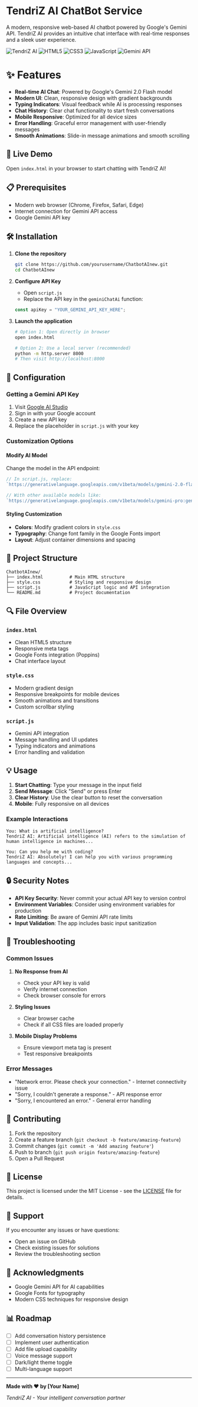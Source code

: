 # TendriZ AI ChatBot Service

A modern, responsive web-based AI chatbot powered by Google's Gemini API. TendriZ AI provides an intuitive chat interface with real-time responses and a sleek user experience.

![TendriZ AI](https://img.shields.io/badge/AI-Chatbot-blue)
![HTML5](https://img.shields.io/badge/HTML5-E34F26?logo=html5&logoColor=white)
![CSS3](https://img.shields.io/badge/CSS3-1572B6?logo=css3&logoColor=white)
![JavaScript](https://img.shields.io/badge/JavaScript-F7DF1E?logo=javascript&logoColor=black)
![Gemini API](https://img.shields.io/badge/Gemini-API-orange)

# ✨ Features

- **Real-time AI Chat**: Powered by Google's Gemini 2.0 Flash model
- **Modern UI**: Clean, responsive design with gradient backgrounds
- **Typing Indicators**: Visual feedback while AI is processing responses
- **Chat History**: Clear chat functionality to start fresh conversations
- **Mobile Responsive**: Optimized for all device sizes
- **Error Handling**: Graceful error management with user-friendly messages
- **Smooth Animations**: Slide-in message animations and smooth scrolling

## 🚀 Live Demo

Open `index.html` in your browser to start chatting with TendriZ AI!

## 📋 Prerequisites

- Modern web browser (Chrome, Firefox, Safari, Edge)
- Internet connection for Gemini API access
- Google Gemini API key

## 🛠️ Installation

1. **Clone the repository**
   ```bash
   git clone https://github.com/yourusername/ChatbotAInew.git
   cd ChatbotAInew
   ```

2. **Configure API Key**
   - Open `script.js`
   - Replace the API key in the `geminiChatAi` function:
   ```javascript
   const apiKey = "YOUR_GEMINI_API_KEY_HERE";
   ```

3. **Launch the application**
   ```bash
   # Option 1: Open directly in browser
   open index.html
   
   # Option 2: Use a local server (recommended)
   python -m http.server 8000
   # Then visit http://localhost:8000
   ```

## 🔧 Configuration

### Getting a Gemini API Key

1. Visit [Google AI Studio](https://aistudio.google.com/)
2. Sign in with your Google account
3. Create a new API key
4. Replace the placeholder in `script.js` with your key

### Customization Options

#### Modify AI Model
Change the model in the API endpoint:
```javascript
// In script.js, replace:
`https://generativelanguage.googleapis.com/v1beta/models/gemini-2.0-flash:generateContent?key=${apiKey}`

// With other available models like:
`https://generativelanguage.googleapis.com/v1beta/models/gemini-pro:generateContent?key=${apiKey}`
```

#### Styling Customization
- **Colors**: Modify gradient colors in `style.css`
- **Typography**: Change font family in the Google Fonts import
- **Layout**: Adjust container dimensions and spacing

## 📁 Project Structure

```
ChatbotAInew/
├── index.html          # Main HTML structure
├── style.css           # Styling and responsive design
├── script.js           # JavaScript logic and API integration
└── README.md           # Project documentation
```

## 🔍 File Overview

### `index.html`
- Clean HTML5 structure
- Responsive meta tags
- Google Fonts integration (Poppins)
- Chat interface layout

### `style.css`
- Modern gradient design
- Responsive breakpoints for mobile devices
- Smooth animations and transitions
- Custom scrollbar styling

### `script.js`
- Gemini API integration
- Message handling and UI updates
- Typing indicators and animations
- Error handling and validation

## 💡 Usage

1. **Start Chatting**: Type your message in the input field
2. **Send Message**: Click "Send" or press Enter
3. **Clear History**: Use the clear button to reset the conversation
4. **Mobile**: Fully responsive on all devices

### Example Interactions

```
You: What is artificial intelligence?
TendriZ AI: Artificial intelligence (AI) refers to the simulation of human intelligence in machines...

You: Can you help me with coding?
TendriZ AI: Absolutely! I can help you with various programming languages and concepts...
```

## 🔒 Security Notes

- **API Key Security**: Never commit your actual API key to version control
- **Environment Variables**: Consider using environment variables for production
- **Rate Limiting**: Be aware of Gemini API rate limits
- **Input Validation**: The app includes basic input sanitization

## 🐛 Troubleshooting

### Common Issues

1. **No Response from AI**
   - Check your API key is valid
   - Verify internet connection
   - Check browser console for errors

2. **Styling Issues**
   - Clear browser cache
   - Check if all CSS files are loaded properly

3. **Mobile Display Problems**
   - Ensure viewport meta tag is present
   - Test responsive breakpoints

### Error Messages

- "Network error. Please check your connection." - Internet connectivity issue
- "Sorry, I couldn't generate a response." - API response error
- "Sorry, I encountered an error." - General error handling

## 🌟 Contributing

1. Fork the repository
2. Create a feature branch (`git checkout -b feature/amazing-feature`)
3. Commit changes (`git commit -m 'Add amazing feature'`)
4. Push to branch (`git push origin feature/amazing-feature`)
5. Open a Pull Request

## 📄 License

This project is licensed under the MIT License - see the [LICENSE](LICENSE) file for details.

## 🤝 Support

If you encounter any issues or have questions:
- Open an issue on GitHub
- Check existing issues for solutions
- Review the troubleshooting section

## 🙏 Acknowledgments

- Google Gemini API for AI capabilities
- Google Fonts for typography
- Modern CSS techniques for responsive design

## 📊 Roadmap

- [ ] Add conversation history persistence
- [ ] Implement user authentication
- [ ] Add file upload capability
- [ ] Voice message support
- [ ] Dark/light theme toggle
- [ ] Multi-language support

---

**Made with ❤️ by [Your Name]**

*TendriZ AI - Your intelligent conversation partner*